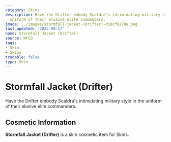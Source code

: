 ```yaml
---
category: Skins
description: Have the Drifter embody Scaldra's intimidating military style in the
  uniform of their elusive elite commanders.
image: ../images/stormfall-jacket-(drifter)-d10cf9270e.png
last_updated: '2025-09-17'
name: Stormfall Jacket (Drifter)
source: WFCD
tags:
- Skin
- Skins
tradable: false
type: Skin
---
```


# Stormfall Jacket (Drifter)

Have the Drifter embody Scaldra's intimidating military style in the uniform of their elusive elite commanders.

## Cosmetic Information

**Stormfall Jacket (Drifter)** is a skin cosmetic item for Skins.

